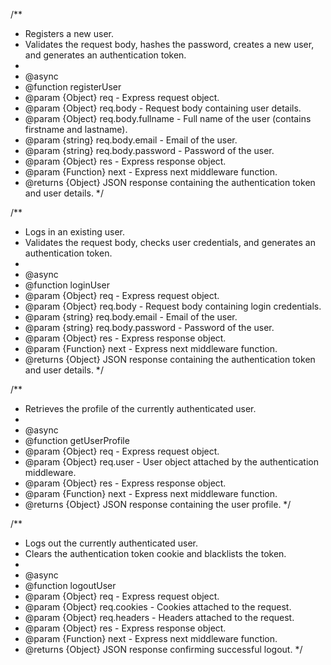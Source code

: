 /**
 * Registers a new user.
 * Validates the request body, hashes the password, creates a new user, and generates an authentication token.
 * 
 * @async
 * @function registerUser
 * @param {Object} req - Express request object.
 * @param {Object} req.body - Request body containing user details.
 * @param {Object} req.body.fullname - Full name of the user (contains firstname and lastname).
 * @param {string} req.body.email - Email of the user.
 * @param {string} req.body.password - Password of the user.
 * @param {Object} res - Express response object.
 * @param {Function} next - Express next middleware function.
 * @returns {Object} JSON response containing the authentication token and user details.
 */

/**
 * Logs in an existing user.
 * Validates the request body, checks user credentials, and generates an authentication token.
 * 
 * @async
 * @function loginUser
 * @param {Object} req - Express request object.
 * @param {Object} req.body - Request body containing login credentials.
 * @param {string} req.body.email - Email of the user.
 * @param {string} req.body.password - Password of the user.
 * @param {Object} res - Express response object.
 * @param {Function} next - Express next middleware function.
 * @returns {Object} JSON response containing the authentication token and user details.
 */

/**
 * Retrieves the profile of the currently authenticated user.
 * 
 * @async
 * @function getUserProfile
 * @param {Object} req - Express request object.
 * @param {Object} req.user - User object attached by the authentication middleware.
 * @param {Object} res - Express response object.
 * @param {Function} next - Express next middleware function.
 * @returns {Object} JSON response containing the user profile.
 */

/**
 * Logs out the currently authenticated user.
 * Clears the authentication token cookie and blacklists the token.
 * 
 * @async
 * @function logoutUser
 * @param {Object} req - Express request object.
 * @param {Object} req.cookies - Cookies attached to the request.
 * @param {Object} req.headers - Headers attached to the request.
 * @param {Object} res - Express response object.
 * @param {Function} next - Express next middleware function.
 * @returns {Object} JSON response confirming successful logout.
 */